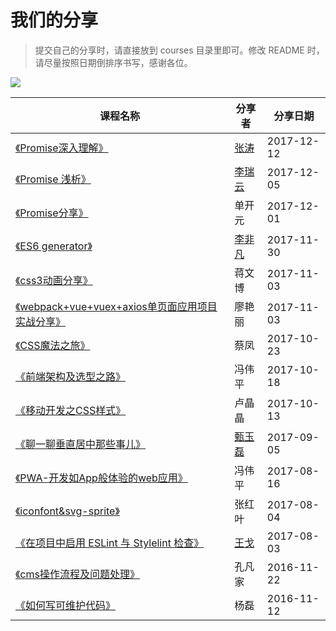 # 我们的分享

>提交自己的分享时，请直接放到 courses 目录里即可。修改 README 时，请尽量按照日期倒排序书写，感谢各位。

![](https://user-images.githubusercontent.com/1744713/33865765-2ce57ebe-df2e-11e7-9377-4eb9d7cca518.png)

课程名称 | 分享者 | 分享日期
--- | --- | ---
[《Promise深入理解》](https://github.com/jdf2e/share_course/issues/1) | [张涛](https://github.com/YeaseonZhang) | 2017-12-12
[《Promise 浅析》](http://slides.com/phoebe_li/promise) | [李瑞云](https://github.com/804607269) | 2017-12-05
[《Promise分享》](./courses/2017/Promise分享.pdf) | 单开元 | 2017-12-01
[《ES6 generator》](./courses/2017/ES6-generator.pdf) | [李非凡](https://github.com/Franslee) | 2017-11-30
[《css3动画分享》](./courses/2017/css3动画分享.pdf) | 蒋文博 | 2017-11-03
[《webpack+vue+vuex+axios单页面应用项目实战分享》](./courses/webpack+vue+vuex+axios单页面应用项目实战分享.pdf) | 廖艳丽 | 2017-11-03
[《CSS魔法之旅》](./courses/2017/CSS魔法之旅.pdf) | 蔡凤 | 2017-10-23
[《前端架构及选型之路》](./courses/2017/前端架构及选型之路.pdf) | 冯伟平 | 2017-10-18
[《移动开发之CSS样式》](./courses/2017/移动开发之CSS样式.pdf) | 卢晶晶 | 2017-10-13
[《聊一聊垂直居中那些事儿》](./courses/2017/vertical.pdf) | [甄玉磊](https://github.com/zhenyulei) | 2017-09-05
[《PWA-开发如App般体验的web应用》](./courses/2017/PWA-开发如App般体验的web应用.pdf) | 冯伟平 | 2017-08-16
[《iconfont&svg-sprite》](./courses/2017/iconfont&svg-sprite.pdf) | 张红叶 | 2017-08-04
[《在项目中启用 ESLint 与 Stylelint 检查》](./courses/2017/在项目中启用ESLint与Stylelint检查.md) | [王戈](https://github.com/loveky) | 2017-08-03
[《cms操作流程及问题处理》](./courses/2016/cms操作流程及问题处理.pdf) | 孔凡家 | 2016-11-22
[《如何写可维护代码》](./courses/2016/如何写可维护代码.pdf) | 杨磊 | 2016-11-12 
